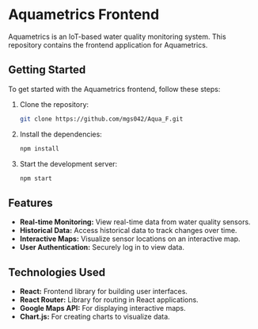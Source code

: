 # Aquametrics Frontend

Aquametrics is an IoT-based water quality monitoring system. This repository contains the frontend application for Aquametrics.

## Getting Started

To get started with the Aquametrics frontend, follow these steps:

1. Clone the repository:

    ```bash
    git clone https://github.com/mgs042/Aqua_F.git
    ```

2. Install the dependencies:

    ```bash
    npm install
    ```

3. Start the development server:

    ```bash
    npm start
    ```


## Features

- **Real-time Monitoring:** View real-time data from water quality sensors.
- **Historical Data:** Access historical data to track changes over time.
- **Interactive Maps:** Visualize sensor locations on an interactive map.
- **User Authentication:** Securely log in to view data.

## Technologies Used

- **React:** Frontend library for building user interfaces.
- **React Router:** Library for routing in React applications.
- **Google Maps API:** For displaying interactive maps.
- **Chart.js:** For creating charts to visualize data.
